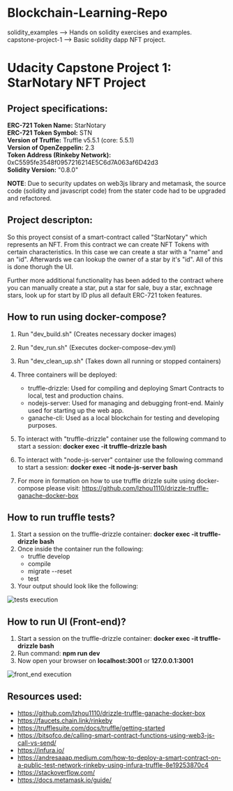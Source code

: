 # Blockchain-Learning-Repo
solidity_examples --> Hands on solidity exercises and examples. \
capstone-project-1 --> Basic solidity dapp NFT project.

# Udacity Capstone Project 1: StarNotary NFT Project
## Project specifications:
**ERC-721 Token Name:** StarNotary\
**ERC-721 Token Symbol:** STN \
**Version of Truffle:** Truffle v5.5.1 (core: 5.5.1)\
**Version of OpenZeppelin:** 2.3\
**Token Address (Rinkeby Network):** 0xC5595fe3548f0957216214E5C6d7A063af6D42d3\
**Solidity Version:** "0.8.0"

**NOTE**: Due to security updates on web3js library and metamask, the source code (solidity and javascript code) from the stater code had to be upgraded and refactored.
## Project descripton:
So this proyect consist of a smart-contract called "StarNotary" which represents an NFT. From this contract we can create NFT Tokens with certain characteristics. In this case we can create a star with a "name" and an "id". Afterwards we can lookup the owner of a star by it's "id". All of this is done thorugh the UI.

Further more additional functionality has been added to the contract where you can manually create a star, put a star for sale, buy a star, exchnage stars, look up for start by ID plus all default ERC-721 token features.
## How to run using docker-compose?
1. Run "dev_build.sh" (Creates necessary docker images)
2. Run "dev_run.sh" (Executes docker-compose-dev.yml)
3. Run "dev_clean_up.sh" (Takes down all running or stopped containers)
4. Three containers will be deployed:
   - truffle-drizzle: Used for compiling and deploying Smart Contracts to local, test and production chains.
   - nodejs-server: Used for managing and debugging front-end. Mainly used for starting up the web app.
   - ganache-cli: Used as a local blockchain for testing and developing purposes.

5. To interact with "truffle-drizzle" container use the following command to start a session: **docker exec -it truffle-drizzle bash**
6. To interact with "node-js-server" container use the following command to start a session: **docker exec -it node-js-server bash**
7. For more in formation on how to use truffle drizzle suite using docker-compose please visit: https://github.com/lzhou1110/drizzle-truffle-ganache-docker-box

## How to run truffle tests?
1. Start a session on the truffle-drizzle container: **docker exec -it truffle-drizzle bash**
2. Once inside the container run the following:
   - truffle develop
   - compile
   - migrate --reset
   - test
3. Your output should look like the following:

![tests execution](images/running-tests.png)

## How to run UI (Front-end)?
1. Start a session on the truffle-drizzle container: **docker exec -it truffle-drizzle bash**
2. Run command: **npm run dev**
3. Now open your browser on **localhost:3001** or **127.0.0.1:3001**

![front_end execution](images/running-front-end.png)

## Resources used:
- https://github.com/lzhou1110/drizzle-truffle-ganache-docker-box
- https://faucets.chain.link/rinkeby
- https://trufflesuite.com/docs/truffle/getting-started
- https://bitsofco.de/calling-smart-contract-functions-using-web3-js-call-vs-send/
- https://infura.io/
- https://andresaaap.medium.com/how-to-deploy-a-smart-contract-on-a-public-test-network-rinkeby-using-infura-truffle-8e19253870c4
- https://stackoverflow.com/
- https://docs.metamask.io/guide/

